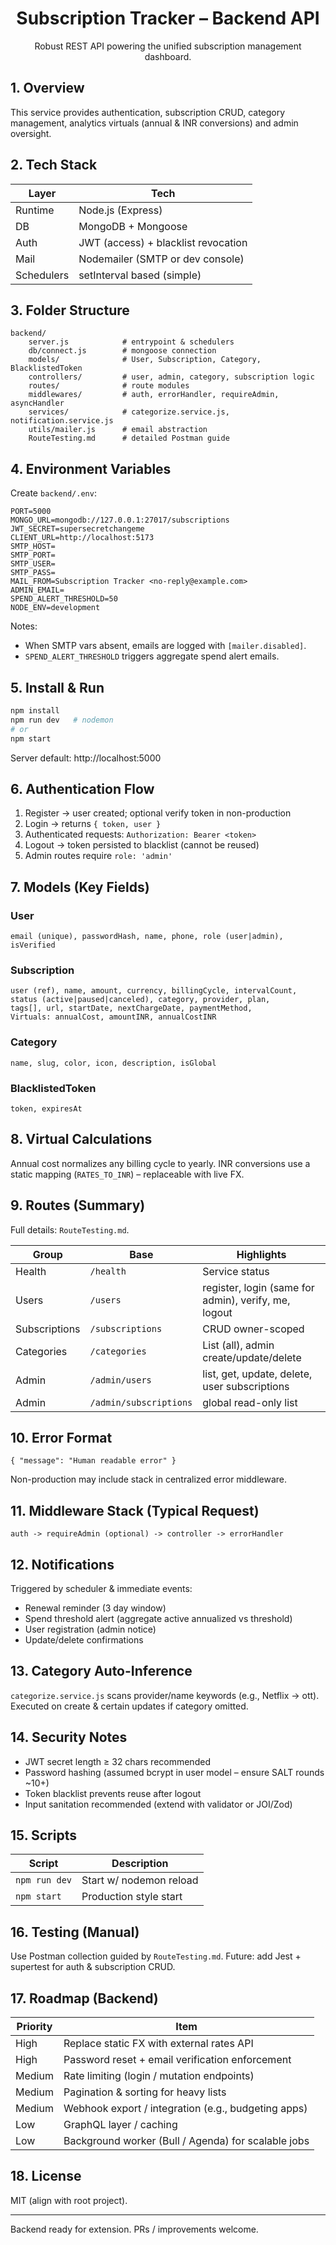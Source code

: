 <div align="center">

# Subscription Tracker – Backend API
Robust REST API powering the unified subscription management dashboard.

</div>

## 1. Overview
This service provides authentication, subscription CRUD, category management, analytics virtuals (annual & INR conversions) and admin oversight.

## 2. Tech Stack
| Layer | Tech |
|-------|------|
| Runtime | Node.js (Express) |
| DB | MongoDB + Mongoose |
| Auth | JWT (access) + blacklist revocation |
| Mail | Nodemailer (SMTP or dev console) |
| Schedulers | setInterval based (simple) |

## 3. Folder Structure
```
backend/
	server.js            # entrypoint & schedulers
	db/connect.js        # mongoose connection
	models/              # User, Subscription, Category, BlacklistedToken
	controllers/         # user, admin, category, subscription logic
	routes/              # route modules
	middlewares/         # auth, errorHandler, requireAdmin, asyncHandler
	services/            # categorize.service.js, notification.service.js
	utils/mailer.js      # email abstraction
	RouteTesting.md      # detailed Postman guide
```

## 4. Environment Variables
Create `backend/.env`:
```
PORT=5000
MONGO_URL=mongodb://127.0.0.1:27017/subscriptions
JWT_SECRET=supersecretchangeme
CLIENT_URL=http://localhost:5173
SMTP_HOST=
SMTP_PORT=
SMTP_USER=
SMTP_PASS=
MAIL_FROM=Subscription Tracker <no-reply@example.com>
ADMIN_EMAIL=
SPEND_ALERT_THRESHOLD=50
NODE_ENV=development
```
Notes:
- When SMTP vars absent, emails are logged with `[mailer.disabled]`.
- `SPEND_ALERT_THRESHOLD` triggers aggregate spend alert emails.

## 5. Install & Run
```bash
npm install
npm run dev   # nodemon
# or
npm start
```
Server default: http://localhost:5000

## 6. Authentication Flow
1. Register → user created; optional verify token in non-production
2. Login → returns `{ token, user }`
3. Authenticated requests: `Authorization: Bearer <token>`
4. Logout → token persisted to blacklist (cannot be reused)
5. Admin routes require `role: 'admin'`

## 7. Models (Key Fields)
### User
```
email (unique), passwordHash, name, phone, role (user|admin), isVerified
```
### Subscription
```
user (ref), name, amount, currency, billingCycle, intervalCount,
status (active|paused|canceled), category, provider, plan,
tags[], url, startDate, nextChargeDate, paymentMethod,
Virtuals: annualCost, amountINR, annualCostINR
```
### Category
```
name, slug, color, icon, description, isGlobal
```
### BlacklistedToken
```
token, expiresAt
```

## 8. Virtual Calculations
Annual cost normalizes any billing cycle to yearly. INR conversions use a static mapping (`RATES_TO_INR`) – replaceable with live FX.

## 9. Routes (Summary)
Full details: `RouteTesting.md`.

| Group | Base | Highlights |
|-------|------|------------|
| Health | `/health` | Service status |
| Users | `/users` | register, login (same for admin), verify, me, logout |
| Subscriptions | `/subscriptions` | CRUD owner-scoped |
| Categories | `/categories` | List (all), admin create/update/delete |
| Admin | `/admin/users` | list, get, update, delete, user subscriptions |
| Admin | `/admin/subscriptions` | global read-only list |

## 10. Error Format
```
{ "message": "Human readable error" }
```
Non-production may include stack in centralized error middleware.

## 11. Middleware Stack (Typical Request)
`auth -> requireAdmin (optional) -> controller -> errorHandler`

## 12. Notifications
Triggered by scheduler & immediate events:
- Renewal reminder (3 day window)
- Spend threshold alert (aggregate active annualized vs threshold)
- User registration (admin notice)
- Update/delete confirmations

## 13. Category Auto-Inference
`categorize.service.js` scans provider/name keywords (e.g., Netflix -> ott). Executed on create & certain updates if category omitted.

## 14. Security Notes
- JWT secret length ≥ 32 chars recommended
- Password hashing (assumed bcrypt in user model – ensure SALT rounds ~10+)
- Token blacklist prevents reuse after logout
- Input sanitation recommended (extend with validator or JOI/Zod)

## 15. Scripts
| Script | Description |
|--------|-------------|
| `npm run dev` | Start w/ nodemon reload |
| `npm start` | Production style start |

## 16. Testing (Manual)
Use Postman collection guided by `RouteTesting.md`. Future: add Jest + supertest for auth & subscription CRUD.

## 17. Roadmap (Backend)
| Priority | Item |
|----------|------|
| High | Replace static FX with external rates API |
| High | Password reset + email verification enforcement |
| Medium | Rate limiting (login / mutation endpoints) |
| Medium | Pagination & sorting for heavy lists |
| Medium | Webhook export / integration (e.g., budgeting apps) |
| Low | GraphQL layer / caching |
| Low | Background worker (Bull / Agenda) for scalable jobs |

## 18. License
MIT (align with root project).

---
Backend ready for extension. PRs / improvements welcome.
